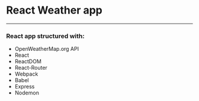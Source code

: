# React Weather app
---

### React app structured with:

* OpenWeatherMap.org API
* React
* ReactDOM
* React-Router
* Webpack
* Babel
* Express
* Nodemon
